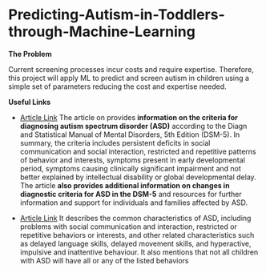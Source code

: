 # Predicting-Autism-in-Toddlers-through-Machine-Learning

**The Problem**

Current screening processes incur costs and require expertise. Therefore, this project will apply ML to predict and screen autism in children using a simple set of parameters reducing the cost and expertise needed.

**Useful Links**

- [Article Link](https://www.autismspeaks.org/autism-diagnosis-criteria-dsm-5) The article on provides **information on the criteria for diagnosing autism spectrum disorder (ASD)** according to the Diagn and Statistical Manual of Mental Disorders, 5th Edition (DSM-5). In summary, the criteria includes persistent deficits in social communication and social interaction, restricted and repetitive patterns of behavior and interests, symptoms present in early developmental period, symptoms causing clinically significant impairment and not better explained by intellectual disability or global developmental delay. The article **also provides additional information on changes in diagnostic criteria for ASD in the DSM-5** and resources for further information and support for individuals and families affected by ASD.

- [Article Link](https://www.cdc.gov/ncbddd/autism/signs.html#:~:text=Autism%20spectrum%20disorder%20(ASD)%20is,%2C%20moving%2C%20or%20paying%20attention) It describes the common characteristics of ASD, including problems with social communication and interaction, restricted or repetitive behaviors or interests, and other related characteristics such as delayed language skills, delayed movement skills, and hyperactive, impulsive and inattentive behaviour. It also mentions that not all children with ASD will have all or any of the listed behaviors 



